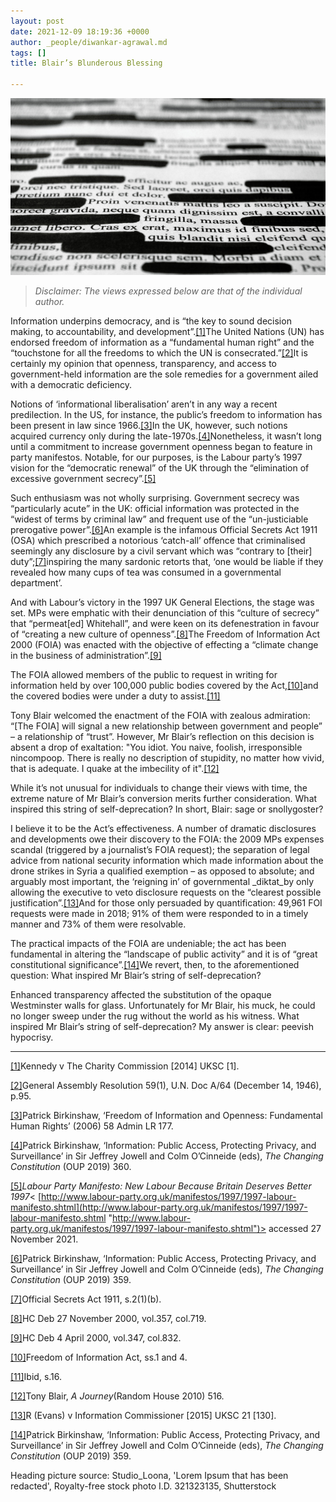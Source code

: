 ```yaml
---
layout: post
date: 2021-12-09 18:19:36 +0000
author: _people/diwankar-agrawal.md
tags: []
title: Blair’s Blunderous Blessing

---
```

![](/uploads/untitled-design-4.png)

> _Disclaimer: The views expressed below are that of the individual author._

Information underpins democracy, and is “the key to sound decision making, to accountability, and development”.[\[1\]](applewebdata://F3F0D9F0-1210-46E6-B11C-8B5ECF036F1F#_ftn1)The United Nations (UN) has endorsed freedom of information as a “fundamental human right” and the “touchstone for all the freedoms to which the UN is consecrated.”[\[2\]](applewebdata://F3F0D9F0-1210-46E6-B11C-8B5ECF036F1F#_ftn2)It is certainly my opinion that openness, transparency, and access to government-held information are the sole remedies for a government ailed with a democratic deficiency.

Notions of ‘informational liberalisation’ aren’t in any way a recent predilection. In the US, for instance, the public’s freedom to information has been present in law since 1966.[\[3\]](applewebdata://F3F0D9F0-1210-46E6-B11C-8B5ECF036F1F#_ftn3)In the UK, however, such notions acquired currency only during the late-1970s.[\[4\]](applewebdata://F3F0D9F0-1210-46E6-B11C-8B5ECF036F1F#_ftn4)Nonetheless, it wasn’t long until a commitment to increase government openness began to feature in party manifestos. Notable, for our purposes, is the Labour party’s 1997 vision for the “democratic renewal” of the UK through the “elimination of excessive government secrecy”.[\[5\]](applewebdata://F3F0D9F0-1210-46E6-B11C-8B5ECF036F1F#_ftn5)

Such enthusiasm was not wholly surprising. Government secrecy was “particularly acute” in the UK: official information was protected in the “widest of terms by criminal law” and frequent use of the “un-justiciable prerogative power”.[\[6\]](applewebdata://F3F0D9F0-1210-46E6-B11C-8B5ECF036F1F#_ftn6)An example is the infamous Official Secrets Act 1911 (OSA) which prescribed a notorious ‘catch-all’ offence that criminalised seemingly any disclosure by a civil servant which was “contrary to \[their\] duty”;[\[7\]](applewebdata://F3F0D9F0-1210-46E6-B11C-8B5ECF036F1F#_ftn7)inspiring the many sardonic retorts that, ‘one would be liable if they revealed how many cups of tea was consumed in a governmental department’.

And with Labour’s victory in the 1997 UK General Elections, the stage was set. MPs were emphatic with their denunciation of this “culture of secrecy” that “permeat\[ed\] Whitehall”, and were keen on its defenestration in favour of “creating a new culture of openness”.[\[8\]](applewebdata://F3F0D9F0-1210-46E6-B11C-8B5ECF036F1F#_ftn8)The Freedom of Information Act 2000 (FOIA) was enacted with the objective of effecting a “climate change in the business of administration”.[\[9\]](applewebdata://F3F0D9F0-1210-46E6-B11C-8B5ECF036F1F#_ftn9)

The FOIA allowed members of the public to request in writing for information held by over 100,000 public bodies covered by the Act,[\[10\]](applewebdata://F3F0D9F0-1210-46E6-B11C-8B5ECF036F1F#_ftn10)and the covered bodies were under a duty to assist.[\[11\]](applewebdata://F3F0D9F0-1210-46E6-B11C-8B5ECF036F1F#_ftn11)

Tony Blair welcomed the enactment of the FOIA with zealous admiration: “\[The FOIA\] will signal a new relationship between government and people” – a relationship of “trust”. However, Mr Blair’s reflection on this decision is absent a drop of exaltation: "You idiot. You naive, foolish, irresponsible nincompoop. There is really no description of stupidity, no matter how vivid, that is adequate. I quake at the imbecility of it".[\[12\]](applewebdata://F3F0D9F0-1210-46E6-B11C-8B5ECF036F1F#_ftn12)

While it’s not unusual for individuals to change their views with time, the extreme nature of Mr Blair’s conversion merits further consideration. What inspired this string of self-deprecation? In short, Blair: sage or snollygoster?

I believe it to be the Act’s effectiveness. A number of dramatic disclosures and developments owe their discovery to the FOIA: the 2009 MPs expenses scandal (triggered by a journalist’s FOIA request); the separation of legal advice from national security information which made information about the drone strikes in Syria a qualified exemption – as opposed to absolute; and arguably most important, the ‘reigning in’ of governmental _diktat_by only allowing the executive to veto disclosure requests on the “clearest possible justification”.[\[13\]](applewebdata://F3F0D9F0-1210-46E6-B11C-8B5ECF036F1F#_ftn13)And for those only persuaded by quantification: 49,961 FOI requests were made in 2018; 91% of them were responded to in a timely manner and 73% of them were resolvable.

The practical impacts of the FOIA are undeniable; the act has been fundamental in altering the “landscape of public activity” and it is of “great constitutional significance”.[\[14\]](applewebdata://F3F0D9F0-1210-46E6-B11C-8B5ECF036F1F#_ftn14)We revert, then, to the aforementioned question: What inspired Mr Blair’s string of self-deprecation?

Enhanced transparency affected the substitution of the opaque Westminster walls for glass. Unfortunately for Mr Blair, his muck, he could no longer sweep under the rug without the world as his witness. What inspired Mr Blair’s string of self-deprecation? My answer is clear: peevish hypocrisy.

***

[\[1\]](applewebdata://F3F0D9F0-1210-46E6-B11C-8B5ECF036F1F#_ftnref1)Kennedy v The Charity Commission \[2014\] UKSC \[1\].

[\[2\]](applewebdata://F3F0D9F0-1210-46E6-B11C-8B5ECF036F1F#_ftnref2)General Assembly Resolution 59(1), U.N. Doc A/64 (December 14, 1946), p.95.

[\[3\]](applewebdata://F3F0D9F0-1210-46E6-B11C-8B5ECF036F1F#_ftnref3)Patrick Birkinshaw, ‘Freedom of Information and Openness: Fundamental Human Rights’ (2006) 58 Admin LR 177.

[\[4\]](applewebdata://F3F0D9F0-1210-46E6-B11C-8B5ECF036F1F#_ftnref4)Patrick Birkinshaw, ‘Information: Public Access, Protecting Privacy, and Surveillance’ in Sir Jeffrey Jowell and Colm O’Cinneide (eds), _The Changing Constitution_ (OUP 2019) 360.

[\[5\]](applewebdata://F3F0D9F0-1210-46E6-B11C-8B5ECF036F1F#_ftnref5)_Labour Party Manifesto: New Labour Because Britain Deserves Better 1997_< [http://www.labour-party.org.uk/manifestos/1997/1997-labour-manifesto.shtml](http://www.labour-party.org.uk/manifestos/1997/1997-labour-manifesto.shtml "http://www.labour-party.org.uk/manifestos/1997/1997-labour-manifesto.shtml")> accessed 27 November 2021.

[\[6\]](applewebdata://F3F0D9F0-1210-46E6-B11C-8B5ECF036F1F#_ftnref6)Patrick Birkinshaw, ‘Information: Public Access, Protecting Privacy, and Surveillance’ in Sir Jeffrey Jowell and Colm O’Cinneide (eds), _The Changing Constitution_ (OUP 2019) 359.

[\[7\]](applewebdata://F3F0D9F0-1210-46E6-B11C-8B5ECF036F1F#_ftnref7)Official Secrets Act 1911, s.2(1)(b).

[\[8\]](applewebdata://F3F0D9F0-1210-46E6-B11C-8B5ECF036F1F#_ftnref8)HC Deb 27 November 2000, vol.357, col.719.

[\[9\]](applewebdata://F3F0D9F0-1210-46E6-B11C-8B5ECF036F1F#_ftnref9)HC Deb 4 April 2000, vol.347, col.832.

[\[10\]](applewebdata://F3F0D9F0-1210-46E6-B11C-8B5ECF036F1F#_ftnref10)Freedom of Information Act, ss.1 and 4.

[\[11\]](applewebdata://F3F0D9F0-1210-46E6-B11C-8B5ECF036F1F#_ftnref11)Ibid, s.16.

[\[12\]](applewebdata://F3F0D9F0-1210-46E6-B11C-8B5ECF036F1F#_ftnref12)Tony Blair, _A Journey_(Random House 2010) 516.

[\[13\]](applewebdata://F3F0D9F0-1210-46E6-B11C-8B5ECF036F1F#_ftnref13)R (Evans) v Information Commissioner \[2015\] UKSC 21 \[130\].

[\[14\]](applewebdata://F3F0D9F0-1210-46E6-B11C-8B5ECF036F1F#_ftnref14)Patrick Birkinshaw, ‘Information: Public Access, Protecting Privacy, and Surveillance’ in Sir Jeffrey Jowell and Colm O’Cinneide (eds), _The Changing Constitution_ (OUP 2019) 359.

Heading picture source: Studio_Loona, 'Lorem Ipsum that has been redacted', Royalty-free stock photo I.D. 321323135, Shutterstock